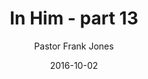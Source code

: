 ---
lunr: "true"
title: "In Him - part 13"
author: "Pastor Frank Jones"
postDate: "10-02-2016"
date: 2016-10-02
category: "sermons"
slug: "2016/10/ffc_10022016"
icon: microphone
audioLink: "ffc_10022016"
tags: [confession, identity, psalms91]
mp3: "ffc_10022016/10022016.mp3"
ogg: "ffc_10022016/10022016.ogg"
linkurl: "https://archive.org/download/ffc_10022016/ffc_10022016_files.xml"
ipath: "https://archive.org/download/ffc_10022016/10022016.mp3"
layout: sermon.html
---